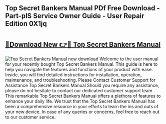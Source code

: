 ## Top Secret Bankers Manual PDf Free Download - Part-plS Service Owner Guide - User Repair Edition 0X1jq

# <h2><a href="http://bc14475.oget.top/?id=Top+Secret+Bankers+Manual">🔗Download New 👉🔴 Top Secret Bankers Manual</a></h2>

[![Top Secret Bankers Manual new download](https://i.imgur.com/5g1atiW.png)](http://bc14475.oget.top/?id=Top+Secret+Bankers+Manual)
Welcome to the user manual for your recently bought Top Secret Bankers Manual. This guide is here to help you navigate the features and functions of your product with ease. Inside, you will find detailed instructions for installation, operation, maintenance, and troubleshooting. Please Contact Customer Support for Assistance Top Secret Bankers Manual Should you require any assistance, please do not hesitate to contact our dedicated customer support team. This remarkable Top Secret Bankers Manual offers a plethora of features to enhance your daily life. We trust that the Top Secret Bankers Manual has been a comprehensive resource in your efforts to learn the ins and outs of your new device. In case of any queries or concerns, feel free to reach out to our customer service.
